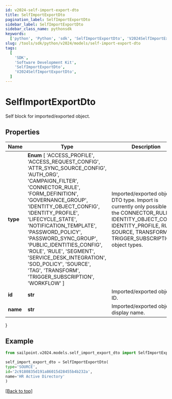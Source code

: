 ```yaml
---
id: v2024-self-import-export-dto
title: SelfImportExportDto
pagination_label: SelfImportExportDto
sidebar_label: SelfImportExportDto
sidebar_class_name: pythonsdk
keywords:
  ['python', 'Python', 'sdk', 'SelfImportExportDto', 'V2024SelfImportExportDto']
slug: /tools/sdk/python/v2024/models/self-import-export-dto
tags:
  [
    'SDK',
    'Software Development Kit',
    'SelfImportExportDto',
    'V2024SelfImportExportDto',
  ]
---
```


# SelfImportExportDto

Self block for imported/exported object.

## Properties

| Name | Type | Description | Notes |
| --- | --- | --- | --- |
| **type** | **Enum** [ 'ACCESS_PROFILE', 'ACCESS_REQUEST_CONFIG', 'ATTR_SYNC_SOURCE_CONFIG', 'AUTH_ORG', 'CAMPAIGN_FILTER', 'CONNECTOR_RULE', 'FORM_DEFINITION', 'GOVERNANCE_GROUP', 'IDENTITY_OBJECT_CONFIG', 'IDENTITY_PROFILE', 'LIFECYCLE_STATE', 'NOTIFICATION_TEMPLATE', 'PASSWORD_POLICY', 'PASSWORD_SYNC_GROUP', 'PUBLIC_IDENTITIES_CONFIG', 'ROLE', 'RULE', 'SEGMENT', 'SERVICE_DESK_INTEGRATION', 'SOD_POLICY', 'SOURCE', 'TAG', 'TRANSFORM', 'TRIGGER_SUBSCRIPTION', 'WORKFLOW' ] | Imported/exported object's DTO type. Import is currently only possible with the CONNECTOR_RULE, IDENTITY_OBJECT_CONFIG, IDENTITY_PROFILE, RULE, SOURCE, TRANSFORM, and TRIGGER_SUBSCRIPTION object types. | [optional] |
| **id** | **str** | Imported/exported object's ID. | [optional] |
| **name** | **str** | Imported/exported object's display name. | [optional] |

}

## Example

```python
from sailpoint.v2024.models.self_import_export_dto import SelfImportExportDto

self_import_export_dto = SelfImportExportDto(
type='SOURCE',
id='2c9180835d191a86015d28455b4b232a',
name='HR Active Directory'
)

```

[[Back to top]](#)

